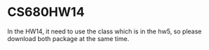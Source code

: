# CS680HW14
In the HW14, it need to use the class which is in the hw5, so please download both package at the same time.
